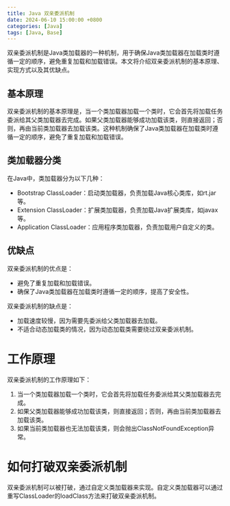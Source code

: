```yaml
---
title: Java 双亲委派机制
date: 2024-06-10 15:00:00 +0800
categories: [Java]
tags: [Java, Base]
---
```


双亲委派机制是Java类加载器的一种机制，用于确保Java类加载器在加载类时遵循一定的顺序，避免重复加载和加载错误。本文将介绍双亲委派机制的基本原理、实现方式以及其优缺点。

## 基本原理

双亲委派机制的基本原理是，当一个类加载器加载一个类时，它会首先将加载任务委派给其父类加载器去完成。如果父类加载器能够成功加载该类，则直接返回；否则，再由当前类加载器去加载该类。这种机制确保了Java类加载器在加载类时遵循一定的顺序，避免了重复加载和加载错误。

## 类加载器分类

在Java中，类加载器分为以下几种：
- Bootstrap ClassLoader：启动类加载器，负责加载Java核心类库，如rt.jar等。
- Extension ClassLoader：扩展类加载器，负责加载Java扩展类库，如javax等。
- Application ClassLoader：应用程序类加载器，负责加载用户自定义的类。

## 优缺点

双亲委派机制的优点是：
- 避免了重复加载和加载错误。
- 确保了Java类加载器在加载类时遵循一定的顺序，提高了安全性。

双亲委派机制的缺点是：
- 加载速度较慢，因为需要先委派给父类加载器去加载。
- 不适合动态加载类的情况，因为动态加载类需要绕过双亲委派机制。

# 工作原理
双亲委派机制的工作原理如下：
1. 当一个类加载器加载一个类时，它会首先将加载任务委派给其父类加载器去完成。
2. 如果父类加载器能够成功加载该类，则直接返回；否则，再由当前类加载器去加载该类。
3. 如果当前类加载器也无法加载该类，则会抛出ClassNotFoundException异常。

# 如何打破双亲委派机制
双亲委派机制可以被打破，通过自定义类加载器来实现。自定义类加载器可以通过重写ClassLoader的loadClass方法来打破双亲委派机制。